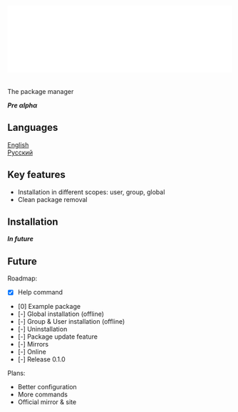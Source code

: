<div align="center" >
    <img height=150 width=550 src="docs/pictures/logo.svg">
</div>
<br>

The package manager 

***Pre αlphα***

## Languages
[English](README.md)  
[Русский](docs/READMEru.md)

## Key features
- Installation in different scopes: user, group, global
- Clean package removal

## Installation
***In future***

## Future

Roadmap:
- [x] Help command
- [0] Example package
- [-] Global installation (offline)
- [-] Group & User installation (offline)
- [-] Uninstallation
- [-] Package update feature
- [-] Mirrors
- [-] Online
- [-] Release 0.1.0

Plans:
- Better configuration
- More commands
- Official mirror & site
